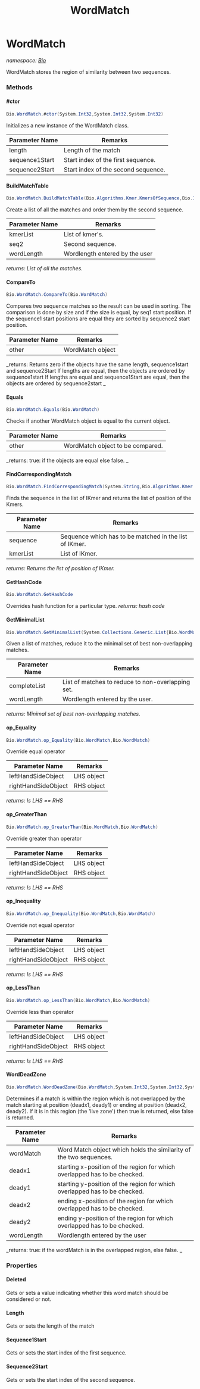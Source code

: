 ﻿---
title: WordMatch
---

# WordMatch
_namespace: [Bio](N-Bio.html)_

WordMatch stores the region of similarity between two sequences.

### Methods

#### #ctor
```csharp
Bio.WordMatch.#ctor(System.Int32,System.Int32,System.Int32)
```
Initializes a new instance of the WordMatch class.

|Parameter Name|Remarks|
|--------------|-------|
|length|Length of the match|
|sequence1Start|Start index of the first sequence.|
|sequence2Start| Start index of the second sequence.|


#### BuildMatchTable
```csharp
Bio.WordMatch.BuildMatchTable(Bio.Algorithms.Kmer.KmersOfSequence,Bio.ISequence,System.Int32)
```
Create a list of all the matches and order them by the
 second sequence.

|Parameter Name|Remarks|
|--------------|-------|
|kmerList|List of kmer's.|
|seq2|Second sequence.|
|wordLength|Wordlength entered by the user|

_returns: List of all the matches._

#### CompareTo
```csharp
Bio.WordMatch.CompareTo(Bio.WordMatch)
```
Compares two sequence matches so the result can be used in sorting.
 The comparison is done by size and if the size is equal, by seq1
 start position. If the sequence1 start positions are equal they are
 sorted by sequence2 start position.

|Parameter Name|Remarks|
|--------------|-------|
|other|WordMatch object|

_returns: 
                Returns zero if the objects have the same length, sequence1start and sequence2Start
                If lengths are equal, then the objects are ordered by sequence1start
                If lengths are equal and sequence1Start are equal, then the objects are ordered by sequence2start
            _

#### Equals
```csharp
Bio.WordMatch.Equals(Bio.WordMatch)
```
Checks if another WordMatch object is equal to the current
 object.

|Parameter Name|Remarks|
|--------------|-------|
|other|WordMatch object to be compared.|

_returns: 
                true: if the objects are equal else false.
            _

#### FindCorrespondingMatch
```csharp
Bio.WordMatch.FindCorrespondingMatch(System.String,Bio.Algorithms.Kmer.KmersOfSequence)
```
Finds the sequence in the list of IKmer and returns the list of position
 of the Kmers.

|Parameter Name|Remarks|
|--------------|-------|
|sequence|Sequence which has to be matched in the list of IKmer.|
|kmerList|List of IKmer.|

_returns: Returns the list of position of IKmer._

#### GetHashCode
```csharp
Bio.WordMatch.GetHashCode
```
Overrides hash function for a particular type.
_returns: hash code_

#### GetMinimalList
```csharp
Bio.WordMatch.GetMinimalList(System.Collections.Generic.List{Bio.WordMatch},System.Int32)
```
Given a list of matches, reduce it to the minimal set of best
 non-overlapping matches.

|Parameter Name|Remarks|
|--------------|-------|
|completeList|List of matches to reduce to non-overlapping set.|
|wordLength|Wordlength entered by the user.|

_returns: Minimal set of best non-overlapping matches._

#### op_Equality
```csharp
Bio.WordMatch.op_Equality(Bio.WordMatch,Bio.WordMatch)
```
Override equal operator

|Parameter Name|Remarks|
|--------------|-------|
|leftHandSideObject|LHS object|
|rightHandSideObject|RHS object|

_returns: Is LHS == RHS_

#### op_GreaterThan
```csharp
Bio.WordMatch.op_GreaterThan(Bio.WordMatch,Bio.WordMatch)
```
Override greater than operator

|Parameter Name|Remarks|
|--------------|-------|
|leftHandSideObject|LHS object|
|rightHandSideObject|RHS object|

_returns: Is LHS == RHS_

#### op_Inequality
```csharp
Bio.WordMatch.op_Inequality(Bio.WordMatch,Bio.WordMatch)
```
Override not equal operator

|Parameter Name|Remarks|
|--------------|-------|
|leftHandSideObject|LHS object|
|rightHandSideObject|RHS object|

_returns: Is LHS == RHS_

#### op_LessThan
```csharp
Bio.WordMatch.op_LessThan(Bio.WordMatch,Bio.WordMatch)
```
Override less than operator

|Parameter Name|Remarks|
|--------------|-------|
|leftHandSideObject|LHS object|
|rightHandSideObject|RHS object|

_returns: Is LHS == RHS_

#### WordDeadZone
```csharp
Bio.WordMatch.WordDeadZone(Bio.WordMatch,System.Int32,System.Int32,System.Int32,System.Int32,System.Int32)
```
Determines if a match is within the region which is not overlapped by the
 match starting at position (deadx1, deady1) or ending at position
 (deadx2, deady2). If it is in this region
 (the 'live zone') then true is returned, else false is returned.

|Parameter Name|Remarks|
|--------------|-------|
|wordMatch|Word Match object which holds the similarity of the two sequences.|
|deadx1|starting x-position of the region for which overlapped has to be checked.|
|deady1|starting y-position of the region for which overlapped has to be checked.|
|deadx2|ending x-position of the region for which overlapped has to be checked.|
|deady2|ending y-position of the region for which overlapped has to be checked.|
|wordLength|Wordlength entered by the user|

_returns: 
                true: if the wordMatch is in the overlapped region, else false.
            _



### Properties

#### Deleted
Gets or sets a value indicating whether this word match should be considered or not.
#### Length
Gets or sets the length of the match
#### Sequence1Start
Gets or sets the start index of the first sequence.
#### Sequence2Start
Gets or sets the start index of the second sequence.

